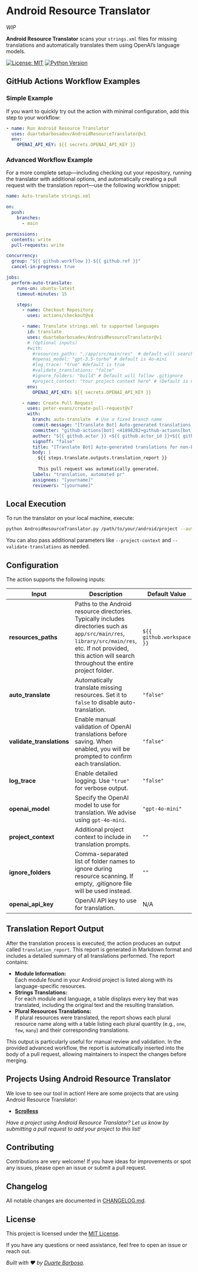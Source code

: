 # Android Resource Translator

*WIP*

**Android Resource Translator** scans your `strings.xml` files for missing translations and automatically translates them using OpenAI’s language models.

<!--[![GitHub Action](https://img.shields.io/badge/GitHub%20Action-enabled-brightgreen)](https://github.com/)-->

[![License: MIT](https://img.shields.io/badge/License-MIT-yellow.svg)](LICENSE)
[![Python Version](https://img.shields.io/badge/Python-3.x-blue.svg)](https://www.python.org/)

## GitHub Actions Workflow Examples

### Simple Example

If you want to quickly try out the action with minimal configuration, add this step to your workflow:

```yaml
- name: Run Android Resource Translator
  uses: duartebarbosadev/AndroidResourceTranslator@v1
  env:
    OPENAI_API_KEY: ${{ secrets.OPENAI_API_KEY }}
```

### Advanced Workflow Example

For a more complete setup—including checking out your repository, running the translator with additional options, and automatically creating a pull request with the translation report—use the following workflow snippet:

```yaml
name: Auto-translate strings.xml

on:
  push:
    branches:
      - main

permissions:
  contents: write
  pull-requests: write

concurrency:
  group: "${{ github.workflow }}-${{ github.ref }}"
  cancel-in-progress: true

jobs:
  perform-auto-translate:
    runs-on: ubuntu-latest
    timeout-minutes: 15

    steps:
      - name: Checkout Repository
        uses: actions/checkout@v4

      - name: Translate strings.xml to supported languages
        id: translate
        uses: duartebarbosadev/AndroidResourceTranslator@v1
        # (Optional inputs)
        #with:
          #resources_paths: "./app/src/main/res"  # default will search entire project
          #openai_model: "gpt-3.5-turbo" # default is 4o-mini
          #log_trace: "true" #default is true
          #validate_translations: "false"
          #ignore_folders: "build" # Default will follow .gitignore
          #project_context: "Your project context here" # (Default is no context)
        env:
          OPENAI_API_KEY: ${{ secrets.OPENAI_API_KEY }}

      - name: Create Pull Request
        uses: peter-evans/create-pull-request@v7
        with:
          branch: auto-translate  # Use a fixed branch name
          commit-message: "[Translate Bot] Auto-generated translations for non-English languages"
          committer: "github-actions[bot] <41898282+github-actions[bot]@users.noreply.github.com>"
          author: "${{ github.actor }} <${{ github.actor_id }}+${{ github.actor }}@users.noreply.github.com>"
          signoff: "false"
          title: "[Translate Bot] Auto-generated translations for non-English languages"
          body: |  
            ${{ steps.translate.outputs.translation_report }}
  
            This pull request was automatically generated.
          labels: "translation, automated pr"
          assignees: "[yourname]"
          reviewers: "[yourname]"
```

## Local Execution

To run the translator on your local machine, execute:

```bash
python AndroidResourceTranslator.py /path/to/your/android/project --auto-translate
```

You can also pass additional parameters like `--project-context` and `--validate-translations` as needed.

## Configuration

The action supports the following inputs:

| Input                   | Description                                                                                                                                                                                                                                    | Default Value                  | Optional | Example                                                                |
| ----------------------- | ---------------------------------------------------------------------------------------------------------------------------------------------------------------------------------------------------------------------------------------------- | ------------------------------ | -------- | ---------------------------------------------------------------------- |
| **resources_paths**     | Paths to the Android resource directories. Typically includes directories such as `app/src/main/res`, `library/src/main/res`, etc. If not provided, this action will search throughout the entire project folder.                         | `${{ github.workspace }}`      | Yes      | `./app/src/main/res, ./library/src/main/res, ./feature/src/main/res`   |
| **auto_translate**      | Automatically translate missing resources. Set it to `false` to disable auto-translation.                                                                                                                                                        | `"false"`                      | Yes      | `"true"` or `"false"`                                                  |
| **validate_translations** | Enable manual validation of OpenAI translations before saving. When enabled, you will be prompted to confirm each translation.                                                                                                                   | `"false"`                      | Yes      | `"true"` or `"false"`                                                  |
| **log_trace**           | Enable detailed logging. Use `"true"` for verbose output.                                                                                                                                                                                     | `"false"`                      | Yes      | `"true"`                                                               |
| **openai_model**        | Specify the OpenAI model to use for translation. We advise using `gpt-4o-mini`.                                                                                                                                                                 | `"gpt-4o-mini"`                | Yes      | `"gpt-3.5-turbo"`, `"gpt-4o"`                                            |
| **project_context**     | Additional project context to include in translation prompts.                                                                                                                                                                                 | `""`                           | Yes      | `"Android launcher application"`                                       |
| **ignore_folders**      | Comma-separated list of folder names to ignore during resource scanning. If empty, .gitignore file will be used instead.                                                                                                                     | `""`                           | Yes      | `"build,temp,cache"`                                                   |
| **openai_api_key**      | OpenAI API key to use for translation.                                                                                                                                                                                                         | N/A                            | Yes      |                                                                        |

## Translation Report Output

After the translation process is executed, the action produces an output called `translation_report`. This report is generated in Markdown format and includes a detailed summary of all translations performed. The report contains:

- **Module Information:**  
  Each module found in your Android project is listed along with its language-specific resources.
- **Strings Translations:**  
  For each module and language, a table displays every key that was translated, including the original text and the resulting translation.
- **Plural Resources Translations:**  
  If plural resources were translated, the report shows each plural resource name along with a table listing each plural quantity (e.g., `one`, `few`, `many`) and their corresponding translations.

This output is particularly useful for manual review and validation. In the provided advanced workflow, the report is automatically inserted into the body of a pull request, allowing maintainers to inspect the changes before merging.

## Projects Using Android Resource Translator

We love to see our tool in action! Here are some projects that are using Android Resource Translator:

- **[Scrolless](https://github.com/duartebarbosadev/Scrolless/)**

*Have a project using Android Resource Translator? Let us know by submitting a pull request to add your project to this list!*

## Contributing

Contributions are very welcome! If you have ideas for improvements or spot any issues, please open an issue or submit a pull request.

## Changelog

All notable changes are documented in [CHANGELOG.md](./CHANGELOG.md).

## License

This project is licensed under the [MIT License](./LICENSE).

If you have any questions or need assistance, feel free to open an issue or reach out.

*Built with ❤️ by [Duarte Barbosa](https://github.com/duartebarbosadev).*